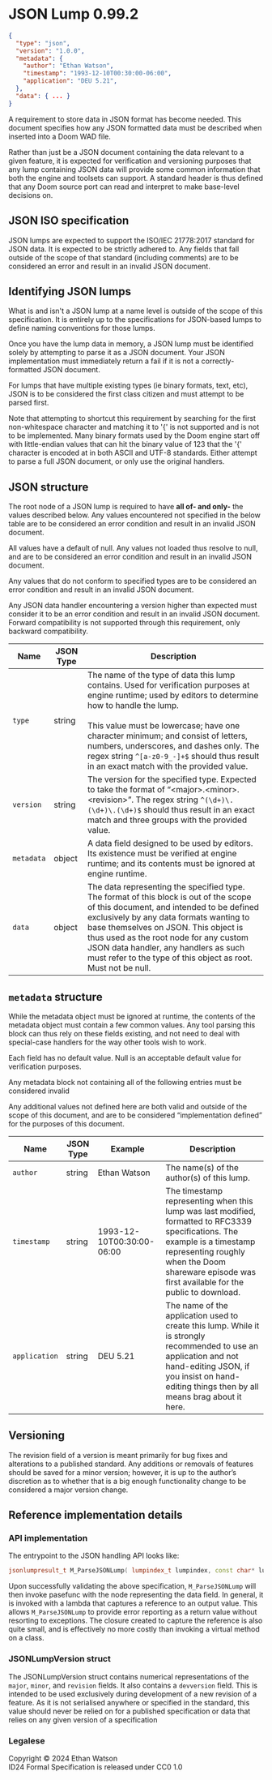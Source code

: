 # JSON Lump 0.99.2

```json
{
  "type": "json",
  "version": "1.0.0",
  "metadata": {
    "author": "Ethan Watson",
    "timestamp": "1993-12-10T00:30:00-06:00",
    "application": "DEU 5.21",
  },
  "data": { ... }
}
```

A requirement to store data in JSON format has become needed. This document specifies how any JSON formatted data must be described when inserted into a Doom WAD file.

Rather than just be a JSON document containing the data relevant to a given feature, it is expected for verification and versioning purposes that any lump containing JSON data will provide some common information that both the engine and toolsets can support. A standard header is thus defined that any Doom source port can read and interpret to make base-level decisions on.

## JSON ISO specification

JSON lumps are expected to support the ISO/IEC 21778:2017 standard for JSON data. It is expected to be strictly adhered to. Any fields that fall outside of the scope of that standard (including comments) are to be considered an error and result in an invalid JSON document.

## Identifying JSON lumps

What is and isn't a JSON lump at a name level is outside of the scope of this specification. It is entirely up to the specifications for JSON-based lumps to define naming conventions for those lumps.

Once you have the lump data in memory, a JSON lump must be identified solely by attempting to parse it as a JSON document. Your JSON implementation must immediately return a fail if it is not a correctly-formatted JSON document.

For lumps that have multiple existing types (ie binary formats, text, etc), JSON is to be considered the first class citizen and must attempt to be parsed first.

Note that attempting to shortcut this requirement by searching for the first non-whitespace character and matching it to '{' is not supported and is not to be implemented. Many binary formats used by the Doom engine start off with little-endian values that can hit the binary value of 123 that the '{' character is encoded at in both ASCII and UTF-8 standards. Either attempt to parse a full JSON document, or only use the original handlers.

## JSON structure

The root node of a JSON lump is required to have **all of- and only-** the values described below. Any values encountered not specified in the below table are to be considered an error condition and result in an invalid JSON document.

All values have a default of null. Any values not loaded thus resolve to null, and are to be considered an error condition and result in an invalid JSON document.

Any values that do not conform to specified types are to be considered an error condition and result in an invalid JSON document.

Any JSON data handler encountering a version higher than expected must consider it to be an error condition and result in an invalid JSON document. Forward compatibility is not supported through this requirement, only backward compatibility.

|Name      |JSON Type|Description|
|----------|---------|-----------|
|`type`    |string   | The name of the type of data this lump contains. Used for verification purposes at engine runtime; used by editors to determine how to handle the lump. <br><br> This value must be lowercase; have one character minimum; and consist of letters, numbers, underscores, and dashes only. The regex string `^[a-z0-9_-]+$` should thus result in an exact match with the provided value.  |
|`version` |string   | The version for the specified type. Expected to take the format of “\<major\>.\<minor\>.\<revision\>”. The regex string `^(\d+)\.(\d+)\.(\d+)$` should thus result in an exact match and three groups with the provided value.  |
|`metadata`|object   | A data field designed to be used by editors. Its existence must be verified at engine runtime; and its contents must be ignored at engine runtime.  |
|`data`    |object   | The data representing the specified type. The format of this block is out of the scope of this document, and intended to be defined exclusively by any data formats wanting to base themselves on JSON. This object is thus used as the root node for any custom JSON data handler, any handlers as such must refer to the type of this object as root. Must not be null. |

## `metadata` structure

While the metadata object must be ignored at runtime, the contents of the metadata object must contain a few common values. Any tool parsing this block can thus rely on these fields existing, and not need to deal with special-case handlers for the way other tools wish to work.

Each field has no default value. Null is an acceptable default value for verification purposes.

Any metadata block not containing all of the following entries must be considered invalid

Any additional values not defined here are both valid and outside of the scope of this document, and are to be considered “implementation defined” for the purposes of this document.

|Name         |JSON Type|Example                  |Description|
|-------------|---------|-------------------------|-----------|
|`author`     |string   |Ethan Watson             | The name(s) of the author(s) of this lump. |
|`timestamp`  |string   |1993-12-10T00:30:00-06:00| The timestamp representing when this lump was last modified, formatted to RFC3339 specifications. The example is a timestamp representing roughly when the Doom shareware episode was first available for the public to download. |
|`application`|string   |DEU 5.21                 | The name of the application used to create this lump. While it is strongly recommended to use an application and not hand-editing JSON, if you insist on hand-editing things then by all means brag about it here. |

## Versioning

The revision field of a version is meant primarily for bug fixes and alterations to a published standard. Any additions or removals of features should be saved for a minor version; however, it is up to the author’s discretion as to whether that is a big enough functionality change to be considered a major version change.

## Reference implementation details

### API implementation

The entrypoint to the JSON handling API looks like:

```cpp
jsonlumpresult_t M_ParseJSONLump( lumpindex_t lumpindex, const char* lumptype, const JSONLumpVersion& maxversion, const JSONLumpFunc& parsefunc );
```

Upon successfully validating the above specification, `M_ParseJSONLump` will then invoke pasefunc with the node representing the data field. In general, it is invoked with a lambda that captures a reference to an output value. This allows `M_ParseJSONLump` to provide error reporting as a return value without resorting to exceptions. The closure created to capture the reference is also quite small, and is effectively no more costly than invoking a virtual method on a class.


### JSONLumpVersion struct

The JSONLumpVersion struct contains numerical representations of the `major`, `minor`, and `revision` fields. It also contains a `devversion` field. This is intended to be used exclusively during development of a new revision of a feature. As it is not serialised anywhere or specified in the standard, this value should never be relied on for a published specification or data that relies on any given version of a specification

### Legalese

Copyright © 2024 Ethan Watson  
ID24 Formal Specification is released under CC0 1.0  
